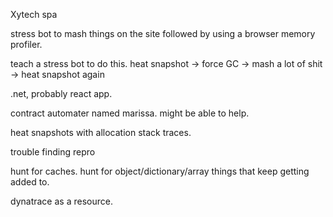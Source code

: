 Xytech spa

stress bot to mash things on the site followed by using a browser memory profiler.



teach a stress bot to do this.
heat snapshot -> force GC -> mash a lot of shit -> heat snapshot again

.net, probably react app.

contract automater named marissa. might be able to help.

heat snapshots with allocation stack traces.

trouble finding repro

hunt for caches. hunt for object/dictionary/array things that keep getting added to.

dynatrace as a resource.